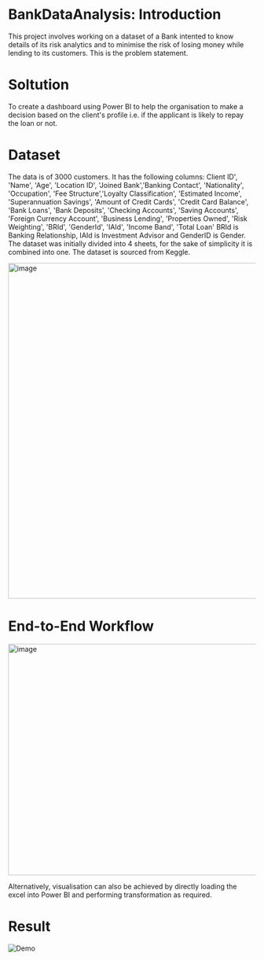 # BankDataAnalysis: Introduction
This project involves working on a dataset of a Bank intented to know details of its risk analytics and to minimise the risk of losing money while lending to its customers. This is the problem statement.
# Soltution
To create a dashboard using Power BI to help the organisation to make a decision based on the client's profile i.e. if the applicant is likely to repay the loan or not. 
# Dataset
The data is of 3000 customers. It has the following columns: Client ID', 'Name', 'Age', 'Location ID', 'Joined Bank','Banking Contact', 'Nationality', 'Occupation', 'Fee Structure','Loyalty Classification', 'Estimated Income', 'Superannuation Savings', 'Amount of Credit Cards', 'Credit Card Balance', 'Bank Loans', 'Bank Deposits', 'Checking Accounts', 'Saving Accounts', 'Foreign Currency Account', 'Business Lending', 'Properties Owned', 'Risk Weighting', 'BRId', 'GenderId', 'IAId', 'Income Band', 'Total Loan'
BRId is Banking Relationship, IAId is Investment Advisor and GenderID is Gender. The dataset was initially divided into 4 sheets, for the sake of simplicity it is combined into one. The dataset is sourced from Keggle. 

<img width="805" height="683" alt="image" src="https://github.com/user-attachments/assets/5208bd95-4321-4646-ab75-9061e0a0126a" />

# End-to-End Workflow

<img width="818" height="471" alt="image" src="https://github.com/user-attachments/assets/a60d3c68-064b-475f-a5c6-6e304908cdb6" />


Alternatively, visualisation can also be achieved by directly loading the excel into Power BI and performing transformation as required. 

# Result 
![Demo](assets/ScreenRecordingDashboard.gif)
